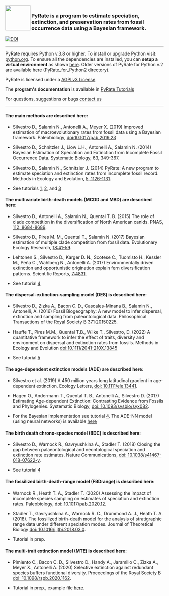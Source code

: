 <img src="https://github.com/dsilvestro/PyRate/blob/master/pyrate_lib/PyRate_logo1024.png" align="left" width="80">  

### PyRate is a program to estimate speciation, extinction, and preservation rates from fossil occurrence data using a Bayesian framework.

[![DOI](https://zenodo.org/badge/21620870.svg)](https://zenodo.org/badge/latestdoi/21620870)

---
PyRate requires Python v.3.8 or higher. 
To install or upgrade Python visit: [python.org](https://www.python.org/downloads/). 
To ensure all the dependencies are installed, you can **setup a virtual environment** as shown [here](https://github.com/dsilvestro/PyRate/blob/master/tutorials/pyrate_tutorial_0.md).
Older versions of PyRate for Python v.2 are available [here](https://github.com/dsilvestro/PyRate/releases/tag/v3.1.1) (PyRate\_for\_Python2 directory).


PyRate is licensed under a [AGPLv3 License](https://tldrlegal.com/license/gnu-affero-general-public-license-v3-(agpl-3.0)#summary).

The **program's documentation** is available in [PyRate Tutorials](https://github.com/dsilvestro/PyRate/tree/master/tutorials)

For questions, suggestions or bugs [contact us](mailto:pyrate.help@gmail.com)


---


#### The main methods are described here:

* Silvestro D., Salamin N., Antonelli A., Meyer X. (2019) Improved estimation of macroevolutionary rates from fossil data using a Bayesian framework. Paleobiology,
[doi:10.1017/pab.2019.23](https://doi.org/10.1017/pab.2019.23)

* Silvestro D., Schnitzler J., Liow L.H., Antonelli A., Salamin N. (2014) Bayesian Estimation of Speciation and Extinction from Incomplete Fossil Occurrence Data. Systematic Biology, [63, 349-367](https://academic.oup.com/sysbio/article/63/3/349/1650079).

* Silvestro D., Salamin N., Schnitzler J. (2014) PyRate: A new program to estimate speciation and extinction rates from incomplete fossil record. Methods in Ecology and Evolution, [5, 1126-1131](http://onlinelibrary.wiley.com/doi/10.1111/2041-210X.12263/abstract).
 
* See tutorials [1](https://github.com/dsilvestro/PyRate/blob/master/tutorials/pyrate_tutorial_1.md), [2](https://github.com/dsilvestro/PyRate/blob/master/tutorials/pyrate_tutorial_2.md), and [3](https://github.com/dsilvestro/PyRate/blob/master/tutorials/pyrate_tutorial_3.md)


#### The multivariate birth-death models (MCDD and MBD) are described here: 

* Silvestro D., Antonelli A., Salamin N., Quental T. B. (2015) The role of clade competition in the diversification of North American canids. PNAS, [112, 8684-8689](http://www.pnas.org/content/112/28/8684).

* Silvestro D., Pires M. M., Quental T., Salamin N. (2017) Bayesian estimation of multiple clade competition from fossil data. Evolutionary Ecology Research, 	[18:41-59](http://evolutionary-ecology.com/abstracts/v18/3010.html).

* Lehtonen S., Silvestro D., Karger D. N., Scotese C., Tuomisto H., Kessler M., Peña C., Wahlberg N., Antonelli A. (2017) Environmentally driven extinction and opportunistic origination explain fern diversification patterns. Scientific Reports, [7:4831](https://www.nature.com/articles/s41598-017-05263-7).

* See tutorial [4](https://github.com/dsilvestro/PyRate/blob/master/tutorials/pyrate_tutorial_4.md)


#### The dispersal-extinction-sampling model (DES) is described here:

* Silvestro D., Zizka A., Bacon C. D., Cascales-Minana B., Salamin N., Antonelli, A. (2016) Fossil Biogeography: A new model to infer dispersal, extinction and sampling from paleontological data. Philosophical Transactions of the Royal Society B [371:20150225](http://rstb.royalsocietypublishing.org/content/371/1691/20150225).

* Hauffe T., Pires M.M., Quental T.B., Wilke T., Silvestro, D. (2022) A quantitative framework to infer the effect of traits, diversity and environment on dispersal and extinction rates from fossils. Methods in Ecology and Evolution
[doi:10.1111/2041-210X.13845](https://onlinelibrary.wiley.com/doi/abs/10.1111/2041-210X.13845)

* See tutorial [5](https://github.com/dsilvestro/PyRate/blob/master/tutorials/pyrate_tutorial_5.md)


#### The age-dependent extinction models (ADE) are described here:

* Silvestro et al. (2019) A 450 million years long latitudinal gradient in age‐dependent extinction. Ecology Letters, [doi: 10.1111/ele.13441](https://onlinelibrary.wiley.com/doi/full/10.1111/ele.13441).

* Hagen O., Andermann T., Quental T. B., Antonelli A., Silvestro D. (2017) Estimating Age-dependent Extinction: Contrasting Evidence from Fossils and Phylogenies. Systematic Biology, [doi: 10.1093/sysbio/syx082](https://academic.oup.com/sysbio/article/doi/10.1093/sysbio/syx082/4563320/Estimating-Agedependent-Extinction-Contrasting).

* For the Bayesian implementation see tutorial [4](https://github.com/dsilvestro/PyRate/blob/master/tutorials/pyrate_tutorial_4.md#age-dependent-extinction-ade-model). The ADE-NN model (using neural networks) is available [here](https://github.com/dsilvestro/PyRate/tree/master/ADE-NN)




#### The birth death chrono-species model (BDC) is described here:

* Silvestro D., Warnock R., Gavryushkina A., Stadler T. (2018) Closing the gap between palaeontological and neontological speciation and extinction rate estimates. Nature Communications, [doi: 10.1038/s41467-018-07622-y](https://www.nature.com/articles/s41467-018-07622-y).

* See tutorial [4](https://github.com/dsilvestro/PyRate/blob/master/tutorials/pyrate_tutorial_4.md#the-birth-death-chronospecies-bdc-model)



#### The fossilized birth-death-range model (FBDrange) is described here:

* Warnock R., Heath T. A., Stadler T. (2020) Assessing the impact of incomplete species sampling on estimates of speciation and extinction rates. Paleobiology, [doi: 10.1017/pab.2020.12](https://www.cambridge.org/core/journals/paleobiology/article/assessing-the-impact-of-incomplete-species-sampling-on-estimates-of-speciation-and-extinction-rates/8D82C01066E7E2A24F2A4A8ACAC2B69F).

* Stadler T., Gavryushkina A., Warnock R. C., Drummond A. J., Heath T. A. (2018). The fossilized birth-death model for the analysis of stratigraphic range data under different speciation modes. Journal of Theoretical Biology [doi: 10.1016/j.jtbi.2018.03.0](https://www.sciencedirect.com/science/article/pii/S002251931830119X).

* Tutorial in prep. 



#### The multi-trait extinction model (MTE) is described here:

* Pimiento C., Bacon C. D., Silvestro D., Handy A., Jaramillo C., Zizka A., Meyer X., Antonelli A. (2020) Selective extinction against redundant species buffers functional diversity. Proceedings of the Royal Society B [doi: 10.1098/rspb.2020.1162](https://royalsocietypublishing.org/doi/abs/10.1098/rspb.2020.1162).

* Tutorial in prep., example file [here](https://github.com/dsilvestro/PyRate/blob/master/example_files/Example_data_MTE.txt). 
